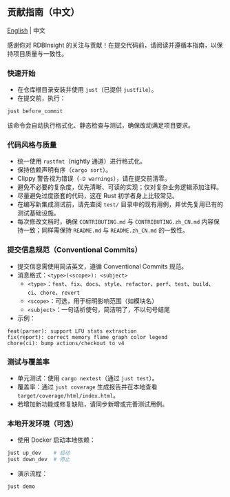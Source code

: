 ## 贡献指南（中文）
[English](CONTRIBUTING.md) | 中文

感谢你对 RDBInsight 的关注与贡献！在提交代码前，请阅读并遵循本指南，以保持项目质量与一致性。

### 快速开始

- 在仓库根目录安装并使用 `just`（已提供 `justfile`）。
- 在提交前，执行：

```bash
just before_commit
```

该命令会自动执行格式化、静态检查与测试，确保改动满足项目要求。

### 代码风格与质量

- 统一使用 `rustfmt`（nightly 通道）进行格式化。
- 保持依赖声明有序（`cargo sort`）。
- Clippy 警告视为错误（`-D warnings`），请在提交前清零。
- 避免不必要的复杂度，优先清晰、可读的实现；仅对复杂业务逻辑添加注释。
- 尽量避免过度嵌套的代码，这在 Rust 初学者身上比较常见。
- 在编写新集成测试前，请先查阅 `test/` 目录中的现有用例，并优先复用已有的测试基础设施。
- 每次修改文档时，确保 `CONTRIBUTING.md` 与 `CONTRIBUTING.zh_CN.md` 内容保持一致；同样需保持 `README.md` 与 `README.zh_CN.md` 的一致性。

### 提交信息规范（Conventional Commits）

- 提交信息需使用简洁英文，遵循 Conventional Commits 规范。
- 消息格式：`<type>(<scope>): <subject>`
  - `<type>`：`feat`、`fix`、`docs`、`style`、`refactor`、`perf`、`test`、`build`、`ci`、`chore`、`revert`
  - `<scope>`：可选，用于标明影响范围（如模块名）
  - `<subject>`：一句话祈使句，简洁明了，不以句号结尾
- 示例：

```text
feat(parser): support LFU stats extraction
fix(report): correct memory flame graph color legend
chore(ci): bump actions/checkout to v4
```

### 测试与覆盖率

- 单元测试：使用 `cargo nextest`（通过 `just test`）。
- 覆盖率：通过 `just coverage` 生成报告并在本地查看 `target/coverage/html/index.html`。
- 若增加新功能或修复缺陷，请同步新增或完善测试用例。

### 本地开发环境（可选）

- 使用 Docker 启动本地依赖：

```bash
just up_dev    # 启动
just down_dev  # 停止
```

- 演示流程：

```bash
just demo
```